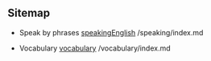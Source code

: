 ## Sitemap

* Speak by phrases
[speakingEnglish](./speaking/index.md) /speaking/index.md

* Vocabulary
[vocabulary](./vocabulary/index.md) /vocabulary/index.md

